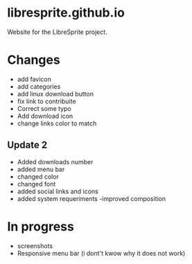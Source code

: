 # libresprite.github.io
Website for the LibreSprite project.
# Changes
 - add favicon
 - add categories
 - add linux download button
 - fix link to contribuite
 - Correct some typo
 - Add download icon
 - change links color to match
## Update 2
 - Added downloads number
 - added menu bar
 - changed color
 - changed font
 - added social links and icons
 - added system requeriments
 -improved composition 
# In progress
 - screenshots
 - Responsive menu bar (i dont't kwow why it does not work)

